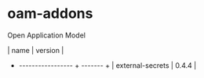 # oam-addons
Open Application Model

| name              | version |
+ ----------------- + ------- +
| external-secrets  | 0.4.4   |
